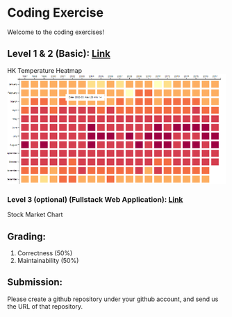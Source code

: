 # Coding Exercise

Welcome to the coding exercises!

## Level 1 & 2 (Basic): [Link](./level1.md)
HK Temperature Heatmap
![level1](./level1.png)

### Level 3 (optional) (Fullstack Web Application): [Link](./level3.md) 
Stock Market Chart

## Grading:
1. Correctness (50%)
2. Maintainability (50%)

## Submission:

Please create a github repository under your github account, and send us the URL of that repository.